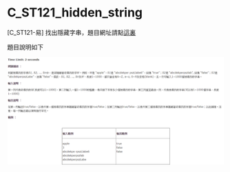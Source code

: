 # C_ST121_hidden_string
[C_ST121-易] 找出隱藏字串，題目網址請點[這裏](http://e-tutor.itsa.org.tw/e-Tutor/mod/programming/view.php?id=36434)

題目說明如下

![image](https://github.com/justimchung/C_ST121_hidden_string/blob/master/C_ST121.png)
